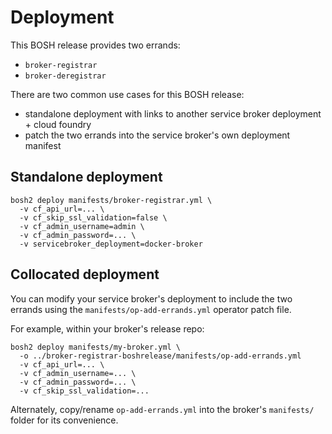 # Deployment

This BOSH release provides two errands:

* `broker-registrar`
* `broker-deregistrar`

There are two common use cases for this BOSH release:

* standalone deployment with links to another service broker deployment + cloud foundry
* patch the two errands into the service broker's own deployment manifest

## Standalone deployment

```
bosh2 deploy manifests/broker-registrar.yml \
  -v cf_api_url=... \
  -v cf_skip_ssl_validation=false \
  -v cf_admin_username=admin \
  -v cf_admin_password=... \
  -v servicebroker_deployment=docker-broker
```

## Collocated deployment

You can modify your service broker's deployment to include the two errands using the `manifests/op-add-errands.yml` operator patch file.

For example, within your broker's release repo:

```
bosh2 deploy manifests/my-broker.yml \
  -o ../broker-registrar-boshrelease/manifests/op-add-errands.yml
  -v cf_api_url=... \
  -v cf_admin_username=... \
  -v cf_admin_password=... \
  -v cf_skip_ssl_validation=...
```

Alternately, copy/rename `op-add-errands.yml` into the broker's `manifests/` folder for its convenience.
